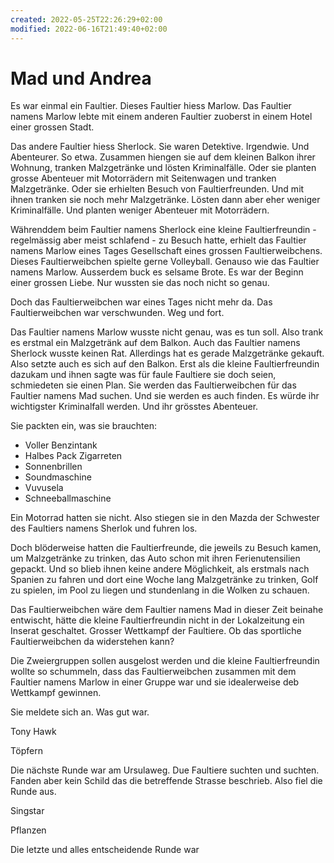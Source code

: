 ```yaml
---
created: 2022-05-25T22:26:29+02:00
modified: 2022-06-16T21:49:40+02:00
---
```


# Mad und Andrea

Es war einmal ein Faultier. Dieses Faultier hiess Marlow. Das Faultier namens Marlow lebte mit einem anderen Faultier zuoberst in einem Hotel einer grossen Stadt.

Das andere Faultier hiess Sherlock.
Sie waren Detektive. Irgendwie. Und Abenteurer. So etwa. Zusammen hiengen sie auf dem kleinen Balkon ihrer Wohnung, tranken Malzgetränke und lösten Kriminalfälle. Oder sie planten grosse Abenteuer mit Motorrädern mit Seitenwagen und tranken Malzgetränke. Oder sie erhielten Besuch von Faultierfreunden. Und mit ihnen tranken sie noch mehr Malzgetränke. Lösten dann aber eher weniger Kriminalfälle. Und planten weniger Abenteuer mit Motorrädern.

Währenddem beim Faultier namens Sherlock eine kleine Faultierfreundin - regelmässig aber meist schlafend - zu Besuch hatte, erhielt das Faultier namens Marlow eines Tages Gesellschaft eines grossen Faultierweibchens. Dieses Faultierweibchen spielte gerne Volleyball. Genauso wie das Faultier namens Marlow. Ausserdem buck es selsame Brote. Es war der Beginn einer grossen Liebe. Nur wussten sie das noch nicht so genau.

Doch das Faultierweibchen war eines Tages nicht mehr da. Das Faultierweibchen war verschwunden. Weg und fort.

Das Faultier namens Marlow wusste nicht genau, was es tun soll. Also trank es erstmal ein Malzgetränk auf dem Balkon. Auch das Faultier namens Sherlock wusste keinen Rat. Allerdings hat es gerade Malzgetränke gekauft. Also setzte auch es sich auf den Balkon. Erst als die kleine Faultierfreundin dazukam und ihnen sagte was für faule Faultiere sie doch seien, schmiedeten sie einen Plan. Sie werden das Faultierweibchen für das Faultier namens Mad suchen. Und sie werden es auch finden. Es würde ihr wichtigster Kriminalfall werden. Und ihr grösstes Abenteuer. 

Sie packten ein, was sie brauchten:
- Voller Benzintank
- Halbes Pack Zigarreten
- Sonnenbrillen
- Soundmaschine
- Vuvusela
- Schneeballmaschine

Ein Motorrad hatten sie nicht. Also stiegen sie in den Mazda der Schwester des Faultiers namens Sherlok und fuhren los.

Doch blöderweise hatten die Faultierfreunde, die jeweils zu Besuch kamen, um Malzgetränke zu trinken, das Auto schon mit ihren Ferienutensilien gepackt. Und so blieb ihnen keine andere Möglichkeit, als erstmals nach Spanien zu fahren und dort eine Woche lang Malzgetränke zu trinken, Golf zu spielen, im Pool zu liegen und stundenlang in die Wolken zu schauen.

Das Faultierweibchen wäre dem Faultier namens Mad in dieser Zeit beinahe entwischt, hätte die kleine Faultierfreundin nicht in der Lokalzeitung ein Inserat geschaltet. Grosser Wettkampf der Faultiere. Ob das sportliche Faultierweibchen da widerstehen kann?

Die Zweiergruppen sollen ausgelost werden und die kleine Faultierfreundin wollte so schummeln, dass das Faultierweibchen zusammen mit dem Faultier namens Marlow in einer Gruppe war und sie idealerweise deb Wettkampf gewinnen.

Sie meldete sich an. Was gut war.

Tony Hawk

Töpfern

Die nächste Runde war am Ursulaweg. Due Faultiere suchten und suchten. Fanden aber kein Schild das die betreffende Strasse beschrieb. Also fiel die Runde aus.

Singstar

Pflanzen

Die letzte und alles entscheidende Runde war
